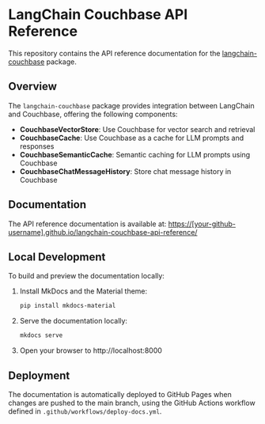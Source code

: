 # LangChain Couchbase API Reference

This repository contains the API reference documentation for the [langchain-couchbase](https://github.com/Couchbase-Ecosystem/langchain-couchbase/) package.

## Overview

The `langchain-couchbase` package provides integration between LangChain and Couchbase, offering the following components:

- **CouchbaseVectorStore**: Use Couchbase for vector search and retrieval
- **CouchbaseCache**: Use Couchbase as a cache for LLM prompts and responses
- **CouchbaseSemanticCache**: Semantic caching for LLM prompts using Couchbase
- **CouchbaseChatMessageHistory**: Store chat message history in Couchbase

## Documentation

The API reference documentation is available at: [https://[your-github-username].github.io/langchain-couchbase-api-reference/](https://[your-github-username].github.io/langchain-couchbase-api-reference/)

## Local Development

To build and preview the documentation locally:

1. Install MkDocs and the Material theme:
   ```bash
   pip install mkdocs-material
   ```

2. Serve the documentation locally:
   ```bash
   mkdocs serve
   ```

3. Open your browser to http://localhost:8000

## Deployment

The documentation is automatically deployed to GitHub Pages when changes are pushed to the main branch, using the GitHub Actions workflow defined in `.github/workflows/deploy-docs.yml`.
